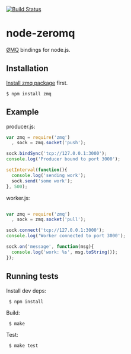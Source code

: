 [![Build Status](https://travis-ci.org/JustinTulloss/zeromq.node.png)](https://travis-ci.org/JustinTulloss/zeromq.node)

# node-zeromq

  [ØMQ](http://www.zeromq.org/) bindings for node.js.

## Installation

[Install zmq package](http://www.zeromq.org/intro:get-the-software) first.

    $ npm install zmq

## Example

producer.js:

```js
var zmq = require('zmq')
  , sock = zmq.socket('push');

sock.bindSync('tcp://127.0.0.1:3000');
console.log('Producer bound to port 3000');

setInterval(function(){
  console.log('sending work');
  sock.send('some work');
}, 500);
```

worker.js:

```js

var zmq = require('zmq')
  , sock = zmq.socket('pull');

sock.connect('tcp://127.0.0.1:3000');
console.log('Worker connected to port 3000');

sock.on('message', function(msg){
  console.log('work: %s', msg.toString());
});
```

## Running tests

  Install dev deps:

     $ npm install

  Build:

     $ make

  Test:

     $ make test
